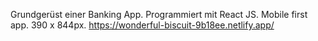 Grundgerüst einer Banking App.
Programmiert mit React JS.
Mobile first app. 390 x 844px.
https://wonderful-biscuit-9b18ee.netlify.app/
